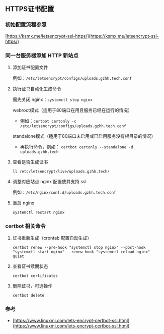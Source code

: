 ## HTTPS证书配置

### 初始配置流程参照

[https://ksmx.me/letsencrypt-ssl-https/](https://ksmx.me/letsencrypt-ssl-https/)

### 同一台服务器添加 HTTP 新站点

1. 添加证书配置文件
    
    例如：`/etc/letsencrypt/configs/uploads.gzhh.tech.conf`
    
2. 执行证书自动化生成命令
    
    需先关闭 nginx：`systemctl stop nginx`
    
    webroot模式（适用于80端口在用且服务已经在运行的情况）
    
    - 例如：`certbot certonly -c /etc/letsencrypt/configs/uploads.gzhh.tech.conf`
    
    standalone模式（适用于80端口未启用或已启用服务没有根目录的情况）
    
    - 再执行命令，例如： `certbot certonly --standalone -d uploads.gzhh.tech`
3. 查看是否生成证书
    
    `ll /etc/letsencrypt/live/uploads.gzhh.tech/`
    
4. 调整对应站点 nginx 配置使其支持 ssl
    
    例如：`/etc/nginx/conf.d/uploads.gzhh.tech.conf`
    
5. 重启 nginx
    
    `systemctl restart nginx`
    

### certbot 相关命令

1. 证书重新生成（crontab 配置自动生成）
    
    `certbot renew --pre-hook "systemctl stop nginx" --post-hook "systemctl start nginx" --renew-hook "systemctl reload nginx" --quiet`
    
2. 查看证书续期状态
    
    `certbot certificates`
    
3. 删除证书，可选操作
    
    `certbot delete`
    

### 参考

- [https://www.linuxmi.com/lets-encrypt-certbot-ssl.html](https://www.linuxmi.com/lets-encrypt-certbot-ssl.html)
